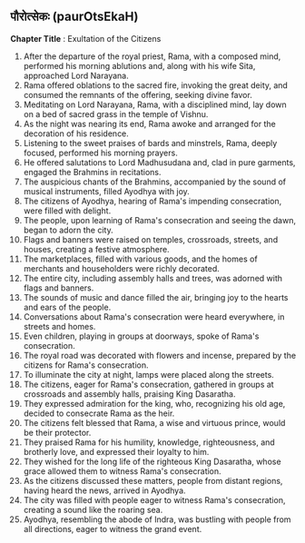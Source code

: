 ## पौरोत्सेकः (paurOtsEkaH)
**Chapter Title** : Exultation of the Citizens

1. After the departure of the royal priest, Rama, with a composed mind, performed his morning ablutions and, along with his wife Sita, approached Lord Narayana.
2. Rama offered oblations to the sacred fire, invoking the great deity, and consumed the remnants of the offering, seeking divine favor.
3. Meditating on Lord Narayana, Rama, with a disciplined mind, lay down on a bed of sacred grass in the temple of Vishnu.
4. As the night was nearing its end, Rama awoke and arranged for the decoration of his residence.
5. Listening to the sweet praises of bards and minstrels, Rama, deeply focused, performed his morning prayers.
6. He offered salutations to Lord Madhusudana and, clad in pure garments, engaged the Brahmins in recitations.
7. The auspicious chants of the Brahmins, accompanied by the sound of musical instruments, filled Ayodhya with joy.
8. The citizens of Ayodhya, hearing of Rama's impending consecration, were filled with delight.
9. The people, upon learning of Rama's consecration and seeing the dawn, began to adorn the city.
10. Flags and banners were raised on temples, crossroads, streets, and houses, creating a festive atmosphere.
11. The marketplaces, filled with various goods, and the homes of merchants and householders were richly decorated.
12. The entire city, including assembly halls and trees, was adorned with flags and banners.
13. The sounds of music and dance filled the air, bringing joy to the hearts and ears of the people.
14. Conversations about Rama's consecration were heard everywhere, in streets and homes.
15. Even children, playing in groups at doorways, spoke of Rama's consecration.
16. The royal road was decorated with flowers and incense, prepared by the citizens for Rama's consecration.
17. To illuminate the city at night, lamps were placed along the streets.
18. The citizens, eager for Rama's consecration, gathered in groups at crossroads and assembly halls, praising King Dasaratha.
19. They expressed admiration for the king, who, recognizing his old age, decided to consecrate Rama as the heir.
20. The citizens felt blessed that Rama, a wise and virtuous prince, would be their protector.
21. They praised Rama for his humility, knowledge, righteousness, and brotherly love, and expressed their loyalty to him.
22. They wished for the long life of the righteous King Dasaratha, whose grace allowed them to witness Rama's consecration.
23. As the citizens discussed these matters, people from distant regions, having heard the news, arrived in Ayodhya.
24. The city was filled with people eager to witness Rama's consecration, creating a sound like the roaring sea.
25. Ayodhya, resembling the abode of Indra, was bustling with people from all directions, eager to witness the grand event.